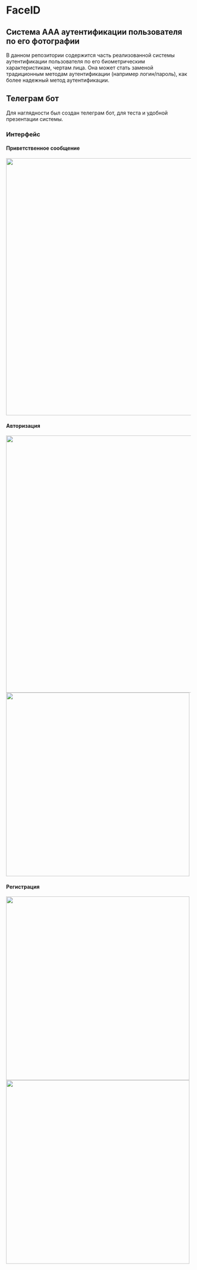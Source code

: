 # FaceID

## Система AAA аутентификации пользователя по его фотографии
В данном репозитории содержится часть реализованной системы аутентификации пользователя по его биометрическим характеристикам, чертам лица. 
Она может стать заменой традиционным методам аутентификации (например логин/пароль), как более надежный метод аутентификации.

## Телеграм бот
Для наглядности был создан телеграм бот, для теста и удобной презентации системы.

### Интерфейс
#### Приветственное сообщение
<img src="https://github.com/nikiduki/FaceID/assets/72929274/a353366f-2d24-4c2b-a800-5280e8caa70b" width="700" />

#### Авторизация
<img src="https://github.com/nikiduki/FaceID/assets/72929274/2ab372ce-e822-4243-9f07-bbcb62e92823" width="700" />
<img src="https://github.com/nikiduki/FaceID/assets/72929274/5290c8a8-1f2b-45fb-9300-45bd993bdccf" width="500" />

#### Регистрация
<img src="https://github.com/nikiduki/FaceID/assets/72929274/f823ade3-6770-4728-a213-fcb813fff52d" width="500" />
<img src="https://github.com/nikiduki/FaceID/assets/72929274/83b9566a-819b-4b2c-be61-fec05eca9d36" width="500" />
